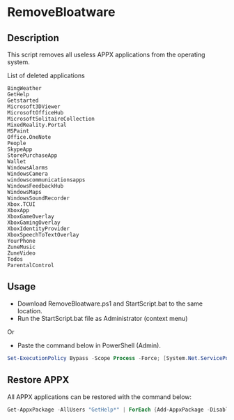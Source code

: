# RemoveBloatware

## Description

This script removes all useless APPX applications from the operating system.

List of deleted applications

```
BingWeather
GetHelp
Getstarted
Microsoft3DViewer
MicrosoftOfficeHub
MicrosoftSolitaireCollection
MixedReality.Portal
MSPaint
Office.OneNote
People
SkypeApp
StorePurchaseApp
Wallet
WindowsAlarms
WindowsCamera
windowscommunicationsapps
WindowsFeedbackHub
WindowsMaps
WindowsSoundRecorder
Xbox.TCUI
XboxApp
XboxGameOverlay
XboxGamingOverlay
XboxIdentityProvider
XboxSpeechToTextOverlay
YourPhone
ZuneMusic
ZuneVideo
Todos
ParentalControl
```

## Usage

- Download RemoveBloatware.ps1 and StartScript.bat to the same location.
- Run the StartScript.bat file as Administrator (context menu)

Or

- Paste the command below in PowerShell (Admin).

```powershell
Set-ExecutionPolicy Bypass -Scope Process -Force; [System.Net.ServicePointManager]::SecurityProtocol = [System.Net.ServicePointManager]::SecurityProtocol -bor 3072; iex ((New-Object System.Net.WebClient).DownloadString('https://raw.githubusercontent.com/UsefulScripts01/RemoveBloatware/main/RemoveBloatware.ps1'))
```

## Restore APPX

All APPX applications can be restored with the command below:

```powershell
Get-AppxPackage -AllUsers "GetHelp*" | ForEach {Add-AppxPackage -DisableDevelopmentMode -Register "$($_.InstallLocation)\AppXManifest.xml"}
```